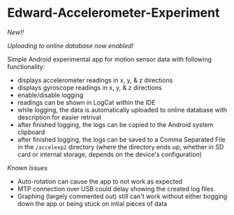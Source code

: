Edward-Accelerometer-Experiment
===============================

*New!!*

*Uploading to online database now enabled!*

Simple Android experimental app for motion sensor data with following functionality:
- displays accelerometer readings in x, y, &amp; z directions
- displays gyroscope readings in x, y, &amp; z directions
- enable/disable logging
- readings can be shown in LogCat within the IDE
- while logging, the data is automatically uploaded to online database with description for easier retrival
- after finished logging, the logs can be copied to the Android system clipboard
- after finished logging, the logs can be saved to a Comma Separated File in the `/accelexp2` directory (where the directory ends up, whether in SD card or internal storage, depends on the device's configuration)

*Known Issues*
- Auto-rotation can cause the app to not work as expected
- MTP connection over USB could delay showing the created log files
- Graphing (largely commented out) still can't work without either bogging down the app or being stuck on intial pieces of data
